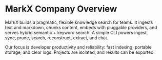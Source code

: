 # MarkX Company Overview

MarkX builds a pragmatic, flexible knowledge search for teams. It ingests text and markdown, chunks content, embeds with pluggable providers, and serves hybrid semantic + keyword search. A simple CLI powers ingest, sync, prune, search, reconstruct, extract, and chat.

Our focus is developer productivity and reliability: fast indexing, portable storage, and clear logs. Projects are isolated, and results can be exported.
